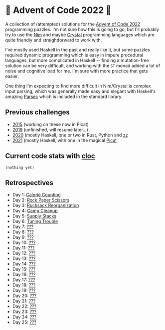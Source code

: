 # 🎄 Advent of Code 2022 🎄

A collection of (attempted) solutions for the [Advent of Code 2022](https://adventofcode.com/2022/) programming puzzles. I'm not sure how this is going to go, but I'll probably try to use the [Nim](https://nim-lang.org) and maybe [Crystal](https://crystal-lang.org) programming languages which are quite friendly and straightforward to work with.

I've mostly used Haskell in the past and really like it, but some puzzles required dynamic programming which is easy in impure procedural languages, but more complicated in Haskell -- finding a mutation-free solution can be very difficult, and working with the `ST` monad added a lot of noise and cognitive load for me. I'm sure with more practice that gets easier.

One thing I'm expecting to find more difficult in Nim/Crystal is complex input parsing, which was generally made easy and elegant with Haskell's amazing [Parsec](https://wiki.haskell.org/Parsec) which is included in the standard library.

## Previous challenges

* [2015](https://github.com/DestyNova/advent_of_code_2015) (working on these now in Picat)
* [2019](https://github.com/destynova/advent_of_code_2019) (unfinished, will resume later...)
* [2020](https://github.com/destynova/advent_of_code_2020) (mostly Haskell, one or two in Rust, Python and [zz](https://github.com/zetzit/zz)
* [2021](https://github.com/destynova/advent_of_code_2021) (mostly Haskell, with one in the magical [Picat](http://www.picat-lang.org)

## Current code stats with [cloc](https://github.com/AlDanial/cloc)

```
(nothing yet)
```

## Retrospectives

* Day 1: [Calorie Counting](https://github.com/DestyNova/advent_of_code_2022/blob/main/1)
* Day 2: [Rock Paper Scissors](https://github.com/DestyNova/advent_of_code_2022/blob/main/2)
* Day 3: [Rucksack Reorganization](https://github.com/DestyNova/advent_of_code_2022/blob/main/3)
* Day 4: [Camp Cleanup](https://github.com/DestyNova/advent_of_code_2022/blob/main/4)
* Day 5: [Supply Stacks](https://github.com/DestyNova/advent_of_code_2022/blob/main/5)
* Day 6: [Tuning Trouble](https://github.com/DestyNova/advent_of_code_2022/blob/main/6)
* Day 7: [???](https://github.com/DestyNova/advent_of_code_2022/blob/main/7)
* Day 8: [???](https://github.com/DestyNova/advent_of_code_2022/blob/main/8)
* Day 9: [???](https://github.com/DestyNova/advent_of_code_2022/blob/main/9)
* Day 10: [???](https://github.com/DestyNova/advent_of_code_2022/blob/main/10)
* Day 11: [???](https://github.com/DestyNova/advent_of_code_2022/blob/main/11)
* Day 12: [???](https://github.com/DestyNova/advent_of_code_2022/blob/main/12)
* Day 13: [???](https://github.com/DestyNova/advent_of_code_2022/blob/main/13)
* Day 14: [???](https://github.com/DestyNova/advent_of_code_2022/blob/main/14)
* Day 15: [???](https://github.com/DestyNova/advent_of_code_2022/blob/main/15)
* Day 16: [???](https://github.com/DestyNova/advent_of_code_2022/blob/main/16)
* Day 17: [???](https://github.com/DestyNova/advent_of_code_2022/blob/main/17)
* Day 18: [???](https://github.com/DestyNova/advent_of_code_2022/blob/main/18)
* Day 19: [???](https://github.com/DestyNova/advent_of_code_2022/blob/main/19)
* Day 20: [???](https://github.com/DestyNova/advent_of_code_2022/blob/main/20)
* Day 21: [???](https://github.com/DestyNova/advent_of_code_2022/blob/main/21)
* Day 22: [???](https://github.com/DestyNova/advent_of_code_2022/blob/main/22)
* Day 23: [???](https://github.com/DestyNova/advent_of_code_2022/blob/main/23)
* Day 24: [???](https://github.com/DestyNova/advent_of_code_2022/blob/main/24)
* Day 25: [???](https://github.com/DestyNova/advent_of_code_2022/blob/main/25)
